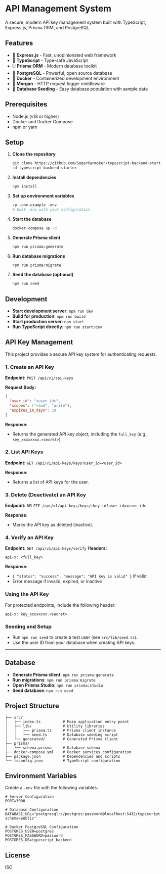 # API Management System

A secure, modern API key management system built with TypeScript, Express.js, Prisma ORM, and PostgreSQL.

## Features

- 🚀 **Express.js** - Fast, unopinionated web framework
- 🔷 **TypeScript** - Type-safe JavaScript
- 🗄️ **Prisma ORM** - Modern database toolkit
- 🐘 **PostgreSQL** - Powerful, open source database
- 🐳 **Docker** - Containerized development environment
- 📝 **Morgan** - HTTP request logger middleware
- 🌱 **Database Seeding** - Easy database population with sample data

## Prerequisites

- Node.js (v18 or higher)
- Docker and Docker Compose
- npm or yarn

## Setup

1. **Clone the repository**
   ```bash
   git clone https://github.com/SagarKarmoker/typescript-backend-starter
   cd typescript-backend-starter
   ```

2. **Install dependencies**
   ```bash
   npm install
   ```

3. **Set up environment variables**
   ```bash
   cp .env.example .env
   # Edit .env with your configuration
   ```

4. **Start the database**
   ```bash
   docker-compose up -d
   ```

5. **Generate Prisma client**
   ```bash
   npm run prisma:generate
   ```

6. **Run database migrations**
   ```bash
   npm run prisma:migrate
   ```

7. **Seed the database (optional)**
   ```bash
   npm run seed
   ```

## Development

- **Start development server**: `npm run dev`
- **Build for production**: `npm run build`
- **Start production server**: `npm start`
- **Run TypeScript directly**: `npm run start:dev`

## API Key Management

This project provides a secure API key system for authenticating requests.

### 1. Create an API Key

**Endpoint:** `POST /api/v1/api-keys`

**Request Body:**
```json
{
  "user_id": "<user_id>",
  "scopes": ["read", "write"],
  "expires_in_days": 30
}
```

**Response:**
- Returns the generated API key object, including the `full_key` (e.g., `key_xxxxxxxx.<secret>`)

### 2. List API Keys

**Endpoint:** `GET /api/v1/api-keys/keys?user_id=<user_id>`

**Response:**
- Returns a list of API keys for the user.

### 3. Delete (Deactivate) an API Key

**Endpoint:** `DELETE /api/v1/api-keys/keys/:key_id?user_id=<user_id>`

**Response:**
- Marks the API key as deleted (inactive).

### 4. Verify an API Key

**Endpoint:** `GET /api/v1/api-keys/verify`
**Headers:**
```
api-x: <full_key>
```

**Response:**
- `{ "status": "success", "message": "API key is valid" }` if valid
- Error message if invalid, expired, or inactive

### Using the API Key

For protected endpoints, include the following header:
```
api-x: key_xxxxxxxx.<secret>
```

### Seeding and Setup
- Run `npm run seed` to create a test user (see `src/lib/seed.ts`).
- Use the user ID from your database when creating API keys.

---

## Database

- **Generate Prisma client**: `npm run prisma:generate`
- **Run migrations**: `npm run prisma:migrate`
- **Open Prisma Studio**: `npm run prisma:studio`
- **Seed database**: `npm run seed`

## Project Structure

```
├── src/
│   ├── index.ts          # Main application entry point
│   ├── lib/              # Utility libraries
│   │   ├── prisma.ts     # Prisma client instance
│   │   └── seed.ts       # Database seeding script
│   └── generated/        # Generated Prisma client
├── prisma/
│   └── schema.prisma     # Database schema
├── docker-compose.yml    # Docker services configuration
├── package.json          # Dependencies and scripts
└── tsconfig.json         # TypeScript configuration
```

## Environment Variables

Create a `.env` file with the following variables:

```env
# Server Configuration
PORT=3000

# Database Configuration
DATABASE_URL="postgresql://postgres:password@localhost:5432/typescript_backend?schema=public"

# Docker PostgreSQL Configuration
POSTGRES_USER=postgres
POSTGRES_PASSWORD=password
POSTGRES_DB=typescript_backend
```

## License

ISC 